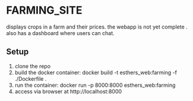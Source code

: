 # FARMING_SITE
displays crops in a farm and their prices. 
the webapp is not yet complete .
also has a dashboard where users can chat.

## Setup
1. clone the repo
2. build the docker container:
    docker build -t esthers_web:farming -f ./Dockerfile .
3. run the container:
    docker run -p 8000:8000 esthers_web:farming
5. access via browser at http://localhost:8000
